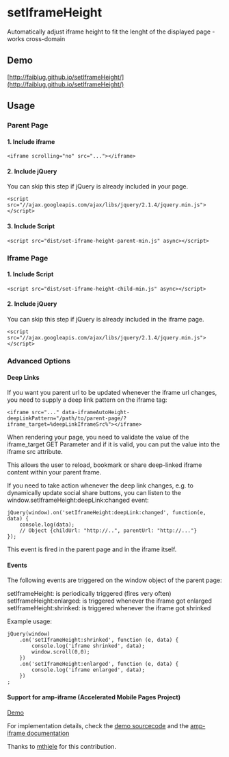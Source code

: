 setIframeHeight
==============================

Automatically adjust iframe height to fit the lenght of the displayed page - works cross-domain


Demo
----

[http://faiblug.github.io/setIframeHeight/](http://faiblug.github.io/setIframeHeight/)


Usage
-----

### Parent Page

#### 1. Include iframe
    
    <iframe scrolling="no" src="..."></iframe>

#### 2. Include jQuery
    
You can skip this step if jQuery is already included in your page. 
    
    <script src="//ajax.googleapis.com/ajax/libs/jquery/2.1.4/jquery.min.js"></script>
    
#### 3. Include Script
    
    <script src="dist/set-iframe-height-parent-min.js" async></script>

### Iframe Page

#### 1. Include Script
    
    <script src="dist/set-iframe-height-child-min.js" async></script>

#### 2. Include jQuery
    
You can skip this step if jQuery is already included in the iframe page. 
    
    <script src="//ajax.googleapis.com/ajax/libs/jquery/2.1.4/jquery.min.js"></script>
    
### Advanced Options

#### Deep Links

If you want you parent url to be updated whenever the iframe url changes, you need to supply a deep link pattern on the iframe tag:

    <iframe src="..." data-iframeAutoHeight-deepLinkPattern="/path/to/parent-page/?iframe_target=%deepLinkIframeSrc%"></iframe>
    
When rendering your page, you need to validate the value of the iframe_target GET Parameter and if it is valid, you can put the value into the iframe src attribute.

This allows the user to reload, bookmark or share deep-linked iframe content within your parent frame.

If you need to take action whenever the deep link changes, e.g. to dynamically update social share buttons, you can listen to the window.setIframeHeight:deepLink:changed event:

    jQuery(window).on('setIframeHeight:deepLink:changed', function(e, data) {
        console.log(data);
        // Object {childUrl: "http://..", parentUrl: "http://..."}
    });

This event is fired in the parent page and in the iframe itself.

#### Events

The following events are triggered on the window object of the parent page:

setIframeHeight: is periodically triggered (fires very often)
setIframeHeight:enlarged: is triggered whenever the iframe got enlarged
setIframeHeight:shrinked: is triggered whenever the iframe got shrinked

Example usage:

    jQuery(window)
        .on('setIframeHeight:shrinked', function (e, data) {
            console.log('iframe shrinked', data);
            window.scroll(0,0);
        })
        .on('setIframeHeight:enlarged', function (e, data) {
            console.log('iframe enlarged', data);
        })
    ;


#### Support for amp-iframe (Accelerated Mobile Pages Project)

[Demo](https://rawgit.com/FaiblUG/setIframeHeight/master/demo/amp-iframe-demo.html)

For implementation details, check the [demo sourcecode](https://github.com/FaiblUG/setIframeHeight/blob/master/demo/amp-iframe-demo.html) and the [amp-iframe documentation](https://github.com/ampproject/amphtml/blob/master/extensions/amp-iframe/amp-iframe.md)

Thanks to [mthiele](https://github.com/mthieleguj) for this contribution.
